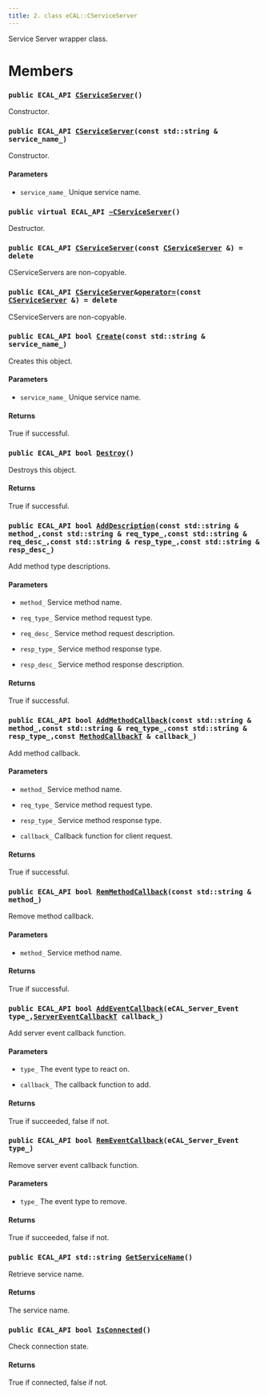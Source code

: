 ```yaml
---
title: 2. class eCAL::CServiceServer
---
```


Service Server wrapper class.

# Members

### `public ECAL_API `[`CServiceServer`](#d0/d09/classeCAL_1_1CServiceServer_1a4046992dbf0eaaf51dcc69d43e0f7d78)`()` 

Constructor.

### `public ECAL_API `[`CServiceServer`](#d0/d09/classeCAL_1_1CServiceServer_1a6db206279280c99f9deb829d475350e1)`(const std::string & service_name_)` 

Constructor.

#### Parameters
* `service_name_` Unique service name.

### `public virtual ECAL_API `[`~CServiceServer`](#d0/d09/classeCAL_1_1CServiceServer_1a64a1e25a15d197e590672275696a35d6)`()` 

Destructor.

### `public ECAL_API `[`CServiceServer`](#d0/d09/classeCAL_1_1CServiceServer_1ab4a5c2b8cc033a9375de8cc29829f289)`(const `[`CServiceServer`](#d0/d09/classeCAL_1_1CServiceServer)` &) = delete` 

CServiceServers are non-copyable.

### `public ECAL_API `[`CServiceServer`](#d0/d09/classeCAL_1_1CServiceServer)` & `[`operator=`](#d0/d09/classeCAL_1_1CServiceServer_1a6f2a55da7ddd6cced90821ef02a0d58a)`(const `[`CServiceServer`](#d0/d09/classeCAL_1_1CServiceServer)` &) = delete` 

CServiceServers are non-copyable.

### `public ECAL_API bool `[`Create`](#d0/d09/classeCAL_1_1CServiceServer_1a3c7d5cbda958f2d4520061cd61376f74)`(const std::string & service_name_)` 

Creates this object.

#### Parameters
* `service_name_` Unique service name.

#### Returns
True if successful.

### `public ECAL_API bool `[`Destroy`](#d0/d09/classeCAL_1_1CServiceServer_1a82a28745c0d9a964bfcaac493cb47502)`()` 

Destroys this object.

#### Returns
True if successful.

### `public ECAL_API bool `[`AddDescription`](#d0/d09/classeCAL_1_1CServiceServer_1a40a09560ccdb6dc359db6c9b21ded042)`(const std::string & method_,const std::string & req_type_,const std::string & req_desc_,const std::string & resp_type_,const std::string & resp_desc_)` 

Add method type descriptions.

#### Parameters
* `method_` Service method name. 

* `req_type_` Service method request type. 

* `req_desc_` Service method request description. 

* `resp_type_` Service method response type. 

* `resp_desc_` Service method response description.

#### Returns
True if successful.

### `public ECAL_API bool `[`AddMethodCallback`](#d0/d09/classeCAL_1_1CServiceServer_1af52167f5ef7b89bfff61ac48a1c46e77)`(const std::string & method_,const std::string & req_type_,const std::string & resp_type_,const `[`MethodCallbackT`](doxygen/md/zapi-MethodCallbackT.md#de/ddd/ecal__service__info_8h_1ae0436af7a525f2b5fcc30025def57c30)` & callback_)` 

Add method callback.

#### Parameters
* `method_` Service method name. 

* `req_type_` Service method request type. 

* `resp_type_` Service method response type. 

* `callback_` Callback function for client request.

#### Returns
True if successful.

### `public ECAL_API bool `[`RemMethodCallback`](#d0/d09/classeCAL_1_1CServiceServer_1a300d466ffc32432b63474308e0eae390)`(const std::string & method_)` 

Remove method callback.

#### Parameters
* `method_` Service method name.

#### Returns
True if successful.

### `public ECAL_API bool `[`AddEventCallback`](#d0/d09/classeCAL_1_1CServiceServer_1ac36d0e836d65a6cca9fc48e37dedf27d)`(eCAL_Server_Event type_,`[`ServerEventCallbackT`](doxygen/md/zapi-ServerEventCallbackT.md#df/d76/ecal__callback_8h_1a9b49337a63f0ad773c4490f21b7b8d5c)` callback_)` 

Add server event callback function.

#### Parameters
* `type_` The event type to react on. 

* `callback_` The callback function to add.

#### Returns
True if succeeded, false if not.

### `public ECAL_API bool `[`RemEventCallback`](#d0/d09/classeCAL_1_1CServiceServer_1a4dcd631696a6aed9cc177a5763ac579f)`(eCAL_Server_Event type_)` 

Remove server event callback function.

#### Parameters
* `type_` The event type to remove.

#### Returns
True if succeeded, false if not.

### `public ECAL_API std::string `[`GetServiceName`](#d0/d09/classeCAL_1_1CServiceServer_1a04fe300dfd88f0ed3e2ca3f3fde7a479)`()` 

Retrieve service name.

#### Returns
The service name.

### `public ECAL_API bool `[`IsConnected`](#d0/d09/classeCAL_1_1CServiceServer_1a55c8a71b1f6d5cb1b70ab9317ed35a07)`()` 

Check connection state.

#### Returns
True if connected, false if not.

